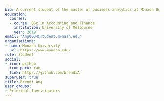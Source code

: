 ```yaml
---
bio: A current student of the master of business analytics at Monash University.
education:
  courses:
  - course: BSc in Accounting and Finance
    institution: University of Melbourne
    year: 2019
email: "Ang0004@student.monash.edu"
organizations:
- name: Monash University
  url: https://www.monash.edu/
role: Student
social:
- icon: github
  icon_pack: fab
  link: https://github.com/brendiA
superuser: true
title: Brendi Ang
user_groups:
- Principal Investigators
---
```



